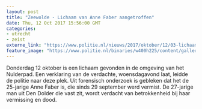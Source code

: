 ```yaml
---
layout: post
title: "Zeewolde - Lichaam van Anne Faber aangetroffen"
date: Thu, 12 Oct 2017 15:56:00 GMT
categories: 
- utrecht 
- zeist 
externe_link: "https://www.politie.nl/nieuws/2017/oktober/12/03-lichaam-van-anne-faber-aangetroffen-zeewolde.html"
feature_image: "https://www.politie.nl/binaries/w400h225/content/gallery/politie/vermist/vermiste-volwassenen/2017/september/anne-faber.jpg"
---
```


Donderdag 12 oktober is een lichaam gevonden in de omgeving van het Nulderpad. Een verklaring van de verdachte, woensdagavond laat, leidde de politie naar deze plek. Uit forensisch onderzoek is gebleken dat het de 25-jarige Anne Faber is, die sinds 29 september werd vermist. De 27-jarige man uit Den Dolder die vast zit, wordt verdacht van betrokkenheid bij haar vermissing en dood.
